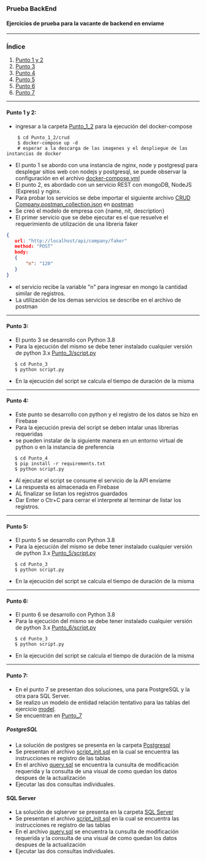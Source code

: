 ### Prueba BackEnd
#### Ejercicios de prueba para la vacante de backend en enviame
***
### Índice
1. [Punto 1 y 2](#punto-1-y-2)
2. [Punto 3](#punto-3)
3. [Punto 4](#punto-4)
4. [Punto 5](#punto-5)
5. [Punto 6](#punto-6)
6. [Punto 7](#punto-7)
***

#### Punto 1 y 2:

 - ingresar a la carpeta [Punto_1_2](https://github.com/edwinVelasco/enviame/tree/main/Punto_1_2) para la ejecución del docker-compose
```shell script
    $ cd Punto_1_2/crud
    $ docker-compose up -d
    # esperar a la descarga de las imagenes y el despliegue de las instancias de docker
```
 - El punto 1 se abordo con una instancia de nginx, node y postgresql para desplegar sitios web con nodejs y postgresql, se puede observar la configuración en el archivo [docker-compose.yml](https://github.com/edwinVelasco/enviame/blob/main/Punto_1_2/crud/docker-compose.yml)
 - El punto 2, es abordado con un servicio REST con mongoDB, NodeJS (Express) y nginx.
 - Para probar los servicios se debe importar el siguiente archivo 
 [CRUD Company.postman_collection.json](https://github.com/edwinVelasco/enviame/blob/main/Punto_1_2/CRUD%20Company.postman_collection.json) en [postman](https://www.postman.com/)
 - Se creó el modelo de empresa con {name, nit, description}
 - El primer servicio que se debe ejecutar es el que resuelve el requerimiento de utilización de una libreria faker
 ```json
 {
    url: "http://localhost/api/company/faker"
    method: "POST"
    body:
    {
        "n": "120"
    }
 }
 ```
 - el servicio recibe la variable "n" para ingresar en mongo la cantidad similar de registros.
 - La utilización de los demas servicios se describe en el archivo de postman

***

#### Punto 3:
 - El punto 3 se desarrollo con Python 3.8
 - Para la ejecución del mismo se debe tener instalado cualquier versión de python 3.x
 [Punto_3/script.py](https://github.com/edwinVelasco/enviame/blob/main/Punto_3/script.py)
 ```shell script
    $ cd Punto_3
    $ python script.py
```
 - En la ejecución del script se calcula el tiempo de duración de la misma

***
#### Punto 4:
- Este punto se desarrollo con python y el registro de los datos se hizo en Firebase
- Para la ejecución previa del script se deben intalar unas librerias requeridas
- se pueden instalar de la siguiente manera en un entorno virtual de python o en la instancia de preferencia
 ```shell script
    $ cd Punto_4
    $ pip install -r requirements.txt
    $ python script.py
```
- Al ejecutar el script se consume el servicio de la API envíame
- La respuesta es almacenada en Firebase
- AL finalizar se listan los registros guardados
- Dar Enter o Ctr+C para cerrar el interprete al terminar de listar los registros.

***

#### Punto 5:
 - El punto 5 se desarrollo con Python 3.8
 - Para la ejecución del mismo se debe tener instalado cualquier versión de python 3.x
 [Punto_5/script.py](https://github.com/edwinVelasco/enviame/blob/main/Punto_5/script.py)
 ```shell script
    $ cd Punto_3
    $ python script.py
```
 - En la ejecución del script se calcula el tiempo de duración de la misma
***

#### Punto 6:
 - El punto 6 se desarrollo con Python 3.8
 - Para la ejecución del mismo se debe tener instalado cualquier versión de python 3.x
 [Punto_6/script.py](https://github.com/edwinVelasco/enviame/blob/main/Punto_6/script.py)
 ```shell script
    $ cd Punto_3
    $ python script.py
```
 - En la ejecución del script se calcula el tiempo de duración de la misma
***

#### Punto 7:
 - En el punto 7 se presentan dos soluciones, una para PostgreSQL y la otra para SQL Server.
 - Se realizo un modelo de entidad relación tentativo para las tablas del ejercicio [model](https://github.com/edwinVelasco/enviame/blob/main/Punto_7/model.png). 
 - Se encuentran en [Punto_7](https://github.com/edwinVelasco/enviame/tree/main/Punto_7)
 ##### PostgreSQL
 - La solución de postgres se presenta en la carpeta [Postgresql](https://github.com/edwinVelasco/enviame/tree/main/Punto_7/Postgresql)
 - Se presentan el archivo [script_init.sql](https://github.com/edwinVelasco/enviame/blob/main/Punto_7/Postgresql/script_init.sql) en la cual se encuentra las instrucciones re registro de las tablas
 - En el archivo [query.sql](https://github.com/edwinVelasco/enviame/blob/main/Punto_7/Postgresql/query.sql) se encuentra la cunsulta de modificación requerida y la consulta de una visual de como quedan los datos despues de la actualización
 - Ejecutar las dos consultas individuales.
 
 #### SQL Server
 - La solución de sqlserver se presenta en la carpeta [SQL Server](https://github.com/edwinVelasco/enviame/tree/main/Punto_7/SQL%20Server)
 - Se presentan el archivo [script_init.sql](https://github.com/edwinVelasco/enviame/blob/main/Punto_7/SQL%20Server/script_init.sql) en la cual se encuentra las instrucciones re registro de las tablas
 - En el archivo [query.sql](https://github.com/edwinVelasco/enviame/blob/main/Punto_7/SQL%20Server/query.sql) se encuentra la cunsulta de modificación requerida y la consulta de una visual de como quedan los datos despues de la actualización
 - Ejecutar las dos consultas individuales.